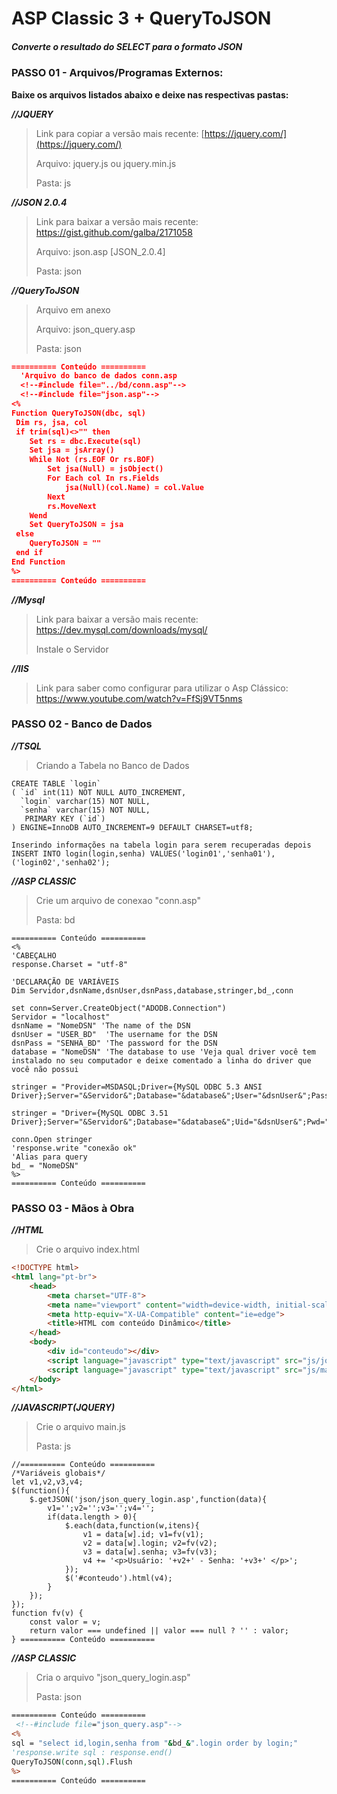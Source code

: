 # ASP Classic 3 + QueryToJSON
##### Converte o resultado do SELECT para o formato JSON

### PASSO 01 - Arquivos/Programas Externos:

**Baixe os arquivos listados abaixo e deixe nas respectivas pastas:**

**_//JQUERY_**

> Link para copiar a versão mais recente: [https://jquery.com/](https://jquery.com/)
> 
> Arquivo: jquery.js ou jquery.min.js
> 
> Pasta: js

**_//JSON 2.0.4_**

>Link para baixar a versão mais recente: <https://gist.github.com/galba/2171058>
>
>Arquivo: json.asp [JSON_2.0.4]
>
>Pasta: json

**_//QueryToJSON_**
>Arquivo em anexo
>
>Arquivo: json_query.asp
>
>Pasta: json
~~~JSON
========== Conteúdo ==========
  'Arquivo do banco de dados conn.asp
  <!--#include file="../bd/conn.asp"-->
  <!--#include file="json.asp"-->
<%
Function QueryToJSON(dbc, sql)
 Dim rs, jsa, col 
 if trim(sql)<>"" then 
    Set rs = dbc.Execute(sql) 
    Set jsa = jsArray() 
    While Not (rs.EOF Or rs.BOF) 
        Set jsa(Null) = jsObject()
        For Each col In rs.Fields
            jsa(Null)(col.Name) = col.Value
        Next
        rs.MoveNext
    Wend 
    Set QueryToJSON = jsa
 else
    QueryToJSON = "" 
 end if 
End Function
%>
========== Conteúdo ==========
~~~

**_//Mysql_**

>Link para baixar a versão mais recente: <https://dev.mysql.com/downloads/mysql/>
>
>Instale o Servidor

**_//IIS_**
>Link para saber como configurar para utilizar o Asp Clássico: <https://www.youtube.com/watch?v=FfSj9VT5nms>

### PASSO 02 - Banco de Dados

**_//TSQL_**
>Criando a Tabela no Banco de Dados
~~~TSQL
CREATE TABLE `login` 
( `id` int(11) NOT NULL AUTO_INCREMENT,
  `login` varchar(15) NOT NULL,
  `senha` varchar(15) NOT NULL,
   PRIMARY KEY (`id`) 
) ENGINE=InnoDB AUTO_INCREMENT=9 DEFAULT CHARSET=utf8;

Inserindo informações na tabela login para serem recuperadas depois
INSERT INTO login(login,senha) VALUES('login01','senha01'),('login02','senha02');
~~~

**_//ASP CLASSIC_**
>Crie um arquivo de conexao "conn.asp"
>
>Pasta: bd
~~~ASPCLASSIC
========== Conteúdo ==========
<% 
'CABEÇALHO 
response.Charset = "utf-8" 

'DECLARAÇÃO DE VARIÁVEIS 
Dim Servidor,dsnName,dsnUser,dsnPass,database,stringer,bd_,conn 

set conn=Server.CreateObject("ADODB.Connection") 
Servidor = "localhost"  
dsnName = "NomeDSN" 'The name of the DSN 
dsnUser = "USER_BD"  'The username for the DSN 
dsnPass = "SENHA_BD" 'The password for the DSN 
database = "NomeDSN" 'The database to use 'Veja qual driver você tem instalado no seu computador e deixe comentado a linha do driver que você não possui 

stringer = "Provider=MSDASQL;Driver={MySQL ODBC 5.3 ANSI Driver};Server="&Servidor&";Database="&database&";User="&dsnUser&";Password="&dsnPass&";Option=3;" 

stringer = "Driver={MySQL ODBC 3.51 Driver};Server="&Servidor&";Database="&database&";Uid="&dsnUser&";Pwd="&dsnPass&";" 

conn.Open stringer 
'response.write "conexão ok" 
'Alias para query 
bd_ = "NomeDSN" 
%> 
========== Conteúdo ==========
~~~

### PASSO 03 - Mãos à Obra

**_//HTML_**
>Crie o arquivo index.html
~~~HTML
<!DOCTYPE html>
<html lang="pt-br">
    <head> 
        <meta charset="UTF-8"> 
        <meta name="viewport" content="width=device-width, initial-scale=1.0"> 
        <meta http-equiv="X-UA-Compatible" content="ie=edge"> 
        <title>HTML com conteúdo Dinâmico</title>
    </head>
    <body> 
        <div id="conteudo"></div> 
        <script language="javascript" type="text/javascript" src="js/jquery.js"></script>
        <script language="javascript" type="text/javascript" src="js/main.js"></script>
    </body>
</html>
~~~

**_//JAVASCRIPT(JQUERY)_**
>Crie o arquivo main.js
>
>Pasta: js
~~~JS
//========== Conteúdo ==========
/*Variáveis globais*/
let v1,v2,v3,v4;
$(function(){ 
    $.getJSON('json/json_query_login.asp',function(data){
        v1='';v2='';v3='';v4='';
        if(data.length > 0){ 
            $.each(data,function(w,itens){ 
                v1 = data[w].id; v1=fv(v1); 
                v2 = data[w].login; v2=fv(v2); 
                v3 = data[w].senha; v3=fv(v3); 
                v4 += '<p>Usuário: '+v2+' - Senha: '+v3+' </p>'; 
            }); 
            $('#conteudo').html(v4); 
        } 
    }); 
});
function fv(v) {
    const valor = v;
    return valor === undefined || valor === null ? '' : valor;
} ========== Conteúdo ==========
~~~

**_//ASP CLASSIC_**
>Cria o arquivo "json_query_login.asp"
>
>Pasta: json
~~~ASP
========== Conteúdo ========== 
 <!--#include file="json_query.asp"--> 
<% 
sql = "select id,login,senha from "&bd_&".login order by login;"
'response.write sql : response.end() 
QueryToJSON(conn,sql).Flush 
%> 
========== Conteúdo ==========
~~~
